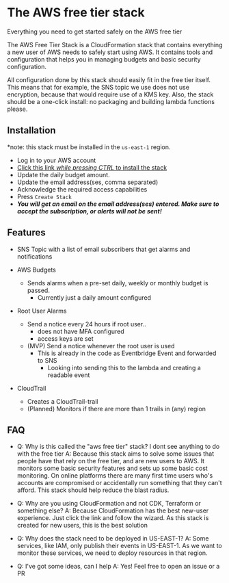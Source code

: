 # The AWS free tier stack
Everything you need to get started safely on the AWS free tier

The AWS Free Tier Stack is a CloudFormation stack that contains everything a new user of AWS needs to safely start using AWS. It contains tools and configuration that helps you in managing budgets and basic security configuration.

All configuration done by this stack should easily fit in the free tier itself. This means that for example, the SNS topic we use does not use encryption, because that would require use of a KMS key. Also, the stack should be a one-click install: no packaging and building lambda functions please.

## Installation

*note: this stack must be installed in the `us-east-1` region.

- Log in to your AWS account
- [Click this link *while pressing CTRL* to install the stack](https://us-east-1.console.aws.amazon.com/cloudformation/home?region=eu-central-1#/stacks/create/review?templateURL=https://aws-free-tier-stack.s3.eu-west-1.amazonaws.com/stack.yml&stackName=aws-free-tier-stack)
- Update the daily budget amount.
- Update the email address(ses, comma separated)
- Acknowledge the required access capabilities
- Press `Create Stack`
- ***You will get an email on the email address(ses) entered. Make sure to accept the subscription, or alerts will not be sent!***

## Features

- SNS Topic with a list of email subscribers that get alarms and notifications

- AWS Budgets
    - Sends alarms when a pre-set daily, weekly or monthly budget is passed.
        - Currently just a daily amount configured

- Root User Alarms
    -  Send a notice every 24 hours if root user..
        - does not have MFA configured
        - access keys are set
    - (MVP) Send a notice whenever the root user is used
        - This is already in the code as Eventbridge Event and forwarded to SNS
            - Looking into sending this to the lambda and creating a readable event

- CloudTrail
    - Creates a CloudTrail-trail
    - (Planned) Monitors if there are more than 1 trails in (any) region


## FAQ

- Q: Why is this called the "aws free tier" stack? I dont see anything to do with the free tier
  A: Because this stack aims to solve some issues that people have that rely on the free tier, and are new users to AWS. It monitors some basic security features and sets up some basic cost monitoring. On online platforms there are many first time users who's accounts are compromised or accidentally run something that they can't afford. This stack should help reduce the blast radius.

- Q: Why are you using CloudFormation and not CDK, Terraform or something else?
  A: Because CloudFormation has the best new-user experience. Just click the link and follow the wizard. As this stack is created for new users, this is the best solution

- Q: Why does the stack need to be deployed in US-EAST-1?
  A: Some services, like IAM, only publish their events in US-EAST-1. As we want to monitor these services, we need to deploy resources in that region.

- Q: I've got some ideas, can I help
  A: Yes! Feel free to open an issue or a PR
